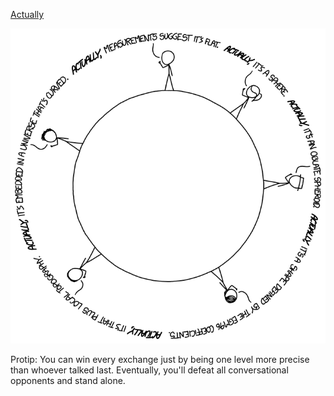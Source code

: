 [Actually](https://xkcd.com/1318)

![Actually](./random_comic.png)

Protip: You can win every exchange just by being one level more precise than whoever talked last. Eventually, you'll defeat all conversational opponents and stand alone.

